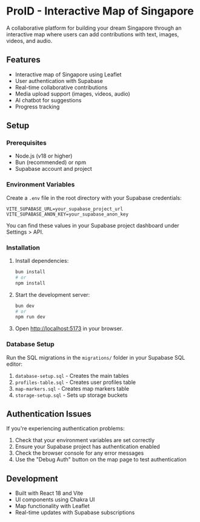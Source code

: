 # ProID - Interactive Map of Singapore

A collaborative platform for building your dream Singapore through an interactive map where users can add contributions with text, images, videos, and audio.

## Features

- Interactive map of Singapore using Leaflet
- User authentication with Supabase
- Real-time collaborative contributions
- Media upload support (images, videos, audio)
- AI chatbot for suggestions
- Progress tracking

## Setup

### Prerequisites

- Node.js (v18 or higher)
- Bun (recommended) or npm
- Supabase account and project

### Environment Variables

Create a `.env` file in the root directory with your Supabase credentials:

```env
VITE_SUPABASE_URL=your_supabase_project_url
VITE_SUPABASE_ANON_KEY=your_supabase_anon_key
```

You can find these values in your Supabase project dashboard under Settings > API.

### Installation

1. Install dependencies:
   ```bash
   bun install
   # or
   npm install
   ```

2. Start the development server:
   ```bash
   bun dev
   # or
   npm run dev
   ```

3. Open [http://localhost:5173](http://localhost:5173) in your browser.

### Database Setup

Run the SQL migrations in the `migrations/` folder in your Supabase SQL editor:

1. `database-setup.sql` - Creates the main tables
2. `profiles-table.sql` - Creates user profiles table
3. `map-markers.sql` - Creates map markers table
4. `storage-setup.sql` - Sets up storage buckets

## Authentication Issues

If you're experiencing authentication problems:

1. Check that your environment variables are set correctly
2. Ensure your Supabase project has authentication enabled
3. Check the browser console for any error messages
4. Use the "Debug Auth" button on the map page to test authentication

## Development

- Built with React 18 and Vite
- UI components using Chakra UI
- Map functionality with Leaflet
- Real-time updates with Supabase subscriptions

